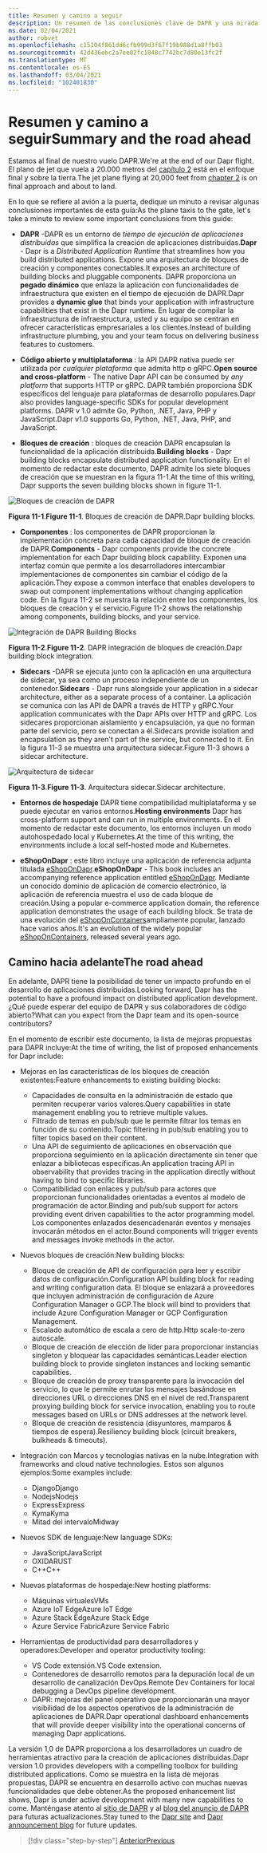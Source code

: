 ```yaml
---
title: Resumen y camino a seguir
description: Un resumen de las conclusiones clave de DAPR y una mirada hacia adelante.
ms.date: 02/04/2021
author: robvet
ms.openlocfilehash: c15104f861dd6cfb999d3f67f19b988d1a8ffb03
ms.sourcegitcommit: 42d436ebc2a7ee02fc1848c7742bc7d80e13fc2f
ms.translationtype: MT
ms.contentlocale: es-ES
ms.lasthandoff: 03/04/2021
ms.locfileid: "102401830"
---
```

# <a name="summary-and-the-road-ahead"></a><span data-ttu-id="546c3-103">Resumen y camino a seguir</span><span class="sxs-lookup"><span data-stu-id="546c3-103">Summary and the road ahead</span></span>

<span data-ttu-id="546c3-104">Estamos al final de nuestro vuelo DAPR.</span><span class="sxs-lookup"><span data-stu-id="546c3-104">We're at the end of our Dapr flight.</span></span> <span data-ttu-id="546c3-105">El plano de jet que vuela a 20.000 metros del [capítulo 2](dapr-at-20000-feet.md) está en el enfoque final y sobre la tierra.</span><span class="sxs-lookup"><span data-stu-id="546c3-105">The jet plane flying at 20,000 feet from [chapter 2](dapr-at-20000-feet.md) is on final approach and about to land.</span></span>

<span data-ttu-id="546c3-106">En lo que se refiere al avión a la puerta, dedique un minuto a revisar algunas conclusiones importantes de esta guía:</span><span class="sxs-lookup"><span data-stu-id="546c3-106">As the plane taxis to the gate, let's take a minute to review some important conclusions from this guide:</span></span>

- <span data-ttu-id="546c3-107">**DAPR** -DAPR es un entorno de *tiempo de ejecución de aplicaciones distribuidas* que simplifica la creación de aplicaciones distribuidas.</span><span class="sxs-lookup"><span data-stu-id="546c3-107">**Dapr** - Dapr is a *Distributed Application Runtime* that streamlines how you build distributed applications.</span></span> <span data-ttu-id="546c3-108">Expone una arquitectura de bloques de creación y componentes conectables.</span><span class="sxs-lookup"><span data-stu-id="546c3-108">It exposes an architecture of building blocks and pluggable components.</span></span> <span data-ttu-id="546c3-109">DAPR proporciona un **pegado dinámico** que enlaza la aplicación con funcionalidades de infraestructura que existen en el tiempo de ejecución de DAPR.</span><span class="sxs-lookup"><span data-stu-id="546c3-109">Dapr provides a **dynamic glue** that binds your application with infrastructure capabilities that exist in the Dapr runtime.</span></span> <span data-ttu-id="546c3-110">En lugar de compilar la infraestructura de infraestructura, usted y su equipo se centran en ofrecer características empresariales a los clientes.</span><span class="sxs-lookup"><span data-stu-id="546c3-110">Instead of building infrastructure plumbing, you and your team focus on delivering business features to customers.</span></span>

- <span data-ttu-id="546c3-111">**Código abierto y multiplataforma** : la API DAPR nativa puede ser utilizada por *cualquier plataforma* que admita http o gRPC.</span><span class="sxs-lookup"><span data-stu-id="546c3-111">**Open source and cross-platform** - The native Dapr API can be consumed by *any platform* that supports HTTP or gRPC.</span></span> <span data-ttu-id="546c3-112">DAPR también proporciona SDK específicos del lenguaje para plataformas de desarrollo populares.</span><span class="sxs-lookup"><span data-stu-id="546c3-112">Dapr also provides language-specific SDKs for popular development platforms.</span></span> <span data-ttu-id="546c3-113">DAPR v 1.0 admite Go, Python, .NET, Java, PHP y JavaScript.</span><span class="sxs-lookup"><span data-stu-id="546c3-113">Dapr v1.0 supports Go, Python, .NET, Java, PHP, and JavaScript.</span></span>

- <span data-ttu-id="546c3-114">**Bloques de creación** : bloques de creación DAPR encapsulan la funcionalidad de la aplicación distribuida.</span><span class="sxs-lookup"><span data-stu-id="546c3-114">**Building blocks** - Dapr building blocks encapsulate distributed application functionality.</span></span> <span data-ttu-id="546c3-115">En el momento de redactar este documento, DAPR admite los siete bloques de creación que se muestran en la figura 11-1.</span><span class="sxs-lookup"><span data-stu-id="546c3-115">At the time of this writing, Dapr supports the seven building blocks shown in figure 11-1.</span></span>

![Bloques de creación de DAPR](./media/dapr-at-20000-feet/building-blocks.png)

<span data-ttu-id="546c3-117">**Figura 11-1**.</span><span class="sxs-lookup"><span data-stu-id="546c3-117">**Figure 11-1**.</span></span> <span data-ttu-id="546c3-118">Bloques de creación de DAPR.</span><span class="sxs-lookup"><span data-stu-id="546c3-118">Dapr building blocks.</span></span>

- <span data-ttu-id="546c3-119">**Componentes** : los componentes de DAPR proporcionan la implementación concreta para cada capacidad de bloque de creación de DAPR.</span><span class="sxs-lookup"><span data-stu-id="546c3-119">**Components** - Dapr components provide the concrete implementation for each Dapr building block capability.</span></span> <span data-ttu-id="546c3-120">Exponen una interfaz común que permite a los desarrolladores intercambiar implementaciones de componentes sin cambiar el código de la aplicación.</span><span class="sxs-lookup"><span data-stu-id="546c3-120">They expose a common interface that enables developers to swap out component implementations without changing application code.</span></span> <span data-ttu-id="546c3-121">En la figura 11-2 se muestra la relación entre los componentes, los bloques de creación y el servicio.</span><span class="sxs-lookup"><span data-stu-id="546c3-121">Figure 11-2 shows the relationship among components, building blocks, and your service.</span></span>

![Integración de DAPR Building Blocks](./media/dapr-at-20000-feet/building-blocks-integration.png)

<span data-ttu-id="546c3-123">**Figura 11-2**.</span><span class="sxs-lookup"><span data-stu-id="546c3-123">**Figure 11-2**.</span></span> <span data-ttu-id="546c3-124">DAPR integración de bloques de creación.</span><span class="sxs-lookup"><span data-stu-id="546c3-124">Dapr building block integration.</span></span>

- <span data-ttu-id="546c3-125">**Sidecars** -DAPR se ejecuta junto con la aplicación en una arquitectura de sidecar, ya sea como un proceso independiente de un contenedor.</span><span class="sxs-lookup"><span data-stu-id="546c3-125">**Sidecars** - Dapr runs alongside your application in a sidecar architecture, either as a separate process of a container.</span></span> <span data-ttu-id="546c3-126">La aplicación se comunica con las API de DAPR a través de HTTP y gRPC.</span><span class="sxs-lookup"><span data-stu-id="546c3-126">Your application communicates with the Dapr APIs over HTTP and gRPC.</span></span> <span data-ttu-id="546c3-127">Los sidecares proporcionan aislamiento y encapsulación, ya que no forman parte del servicio, pero se conectan a él.</span><span class="sxs-lookup"><span data-stu-id="546c3-127">Sidecars provide isolation and encapsulation as they aren't part of the service, but connected to it.</span></span> <span data-ttu-id="546c3-128">En la figura 11-3 se muestra una arquitectura sidecar.</span><span class="sxs-lookup"><span data-stu-id="546c3-128">Figure 11-3 shows a sidecar architecture.</span></span>

![Arquitectura de sidecar](./media/dapr-at-20000-feet/sidecar-generic.png)

<span data-ttu-id="546c3-130">**Figura 11-3**.</span><span class="sxs-lookup"><span data-stu-id="546c3-130">**Figure 11-3**.</span></span> <span data-ttu-id="546c3-131">Arquitectura sidecar.</span><span class="sxs-lookup"><span data-stu-id="546c3-131">Sidecar architecture.</span></span>

- <span data-ttu-id="546c3-132">**Entornos de hospedaje** DAPR tiene compatibilidad multiplataforma y se puede ejecutar en varios entornos.</span><span class="sxs-lookup"><span data-stu-id="546c3-132">**Hosting environments** Dapr has cross-platform support and can run in multiple environments.</span></span> <span data-ttu-id="546c3-133">En el momento de redactar este documento, los entornos incluyen un modo autohospedado local y Kubernetes.</span><span class="sxs-lookup"><span data-stu-id="546c3-133">At the time of this writing, the environments include a local self-hosted mode and Kubernetes.</span></span>

- <span data-ttu-id="546c3-134">**eShopOnDapr** : este libro incluye una aplicación de referencia adjunta titulada [eShopOnDapr](https://github.com/dotnet-architecture/eShopOnDapr).</span><span class="sxs-lookup"><span data-stu-id="546c3-134">**eShopOnDapr** - This book includes an accompanying reference application entitled [eShopOnDapr](https://github.com/dotnet-architecture/eShopOnDapr).</span></span> <span data-ttu-id="546c3-135">Mediante un conocido dominio de aplicación de comercio electrónico, la aplicación de referencia muestra el uso de cada bloque de creación.</span><span class="sxs-lookup"><span data-stu-id="546c3-135">Using a popular e-commerce application domain, the reference application demonstrates the usage of each building block.</span></span> <span data-ttu-id="546c3-136">Se trata de una evolución del [eShopOnContainers](https://github.com/dotnet-architecture/eShopOnContainers)ampliamente popular, lanzado hace varios años.</span><span class="sxs-lookup"><span data-stu-id="546c3-136">It's an evolution of the widely popular [eShopOnContainers](https://github.com/dotnet-architecture/eShopOnContainers), released several years ago.</span></span>

## <a name="the-road-ahead"></a><span data-ttu-id="546c3-137">Camino hacia adelante</span><span class="sxs-lookup"><span data-stu-id="546c3-137">The road ahead</span></span>

<span data-ttu-id="546c3-138">En adelante, DAPR tiene la posibilidad de tener un impacto profundo en el desarrollo de aplicaciones distribuidas.</span><span class="sxs-lookup"><span data-stu-id="546c3-138">Looking forward, Dapr has the potential to have a profound impact on distributed application development.</span></span> <span data-ttu-id="546c3-139">¿Qué puede esperar del equipo de DAPR y sus colaboradores de código abierto?</span><span class="sxs-lookup"><span data-stu-id="546c3-139">What can you expect from the Dapr team and its open-source contributors?</span></span>

<span data-ttu-id="546c3-140">En el momento de escribir este documento, la lista de mejoras propuestas para DAPR incluye:</span><span class="sxs-lookup"><span data-stu-id="546c3-140">At the time of writing, the list of proposed enhancements for Dapr include:</span></span>

- <span data-ttu-id="546c3-141">Mejoras en las características de los bloques de creación existentes:</span><span class="sxs-lookup"><span data-stu-id="546c3-141">Feature enhancements to existing building blocks:</span></span>
  - <span data-ttu-id="546c3-142">Capacidades de consulta en la administración de estado que permiten recuperar varios valores.</span><span class="sxs-lookup"><span data-stu-id="546c3-142">Query capabilities in state management enabling you to retrieve multiple values.</span></span>
  - <span data-ttu-id="546c3-143">Filtrado de temas en pub/sub que le permite filtrar los temas en función de su contenido.</span><span class="sxs-lookup"><span data-stu-id="546c3-143">Topic filtering in pub/sub enabling you to filter topics based on their content.</span></span>
  - <span data-ttu-id="546c3-144">Una API de seguimiento de aplicaciones en observación que proporciona seguimiento en la aplicación directamente sin tener que enlazar a bibliotecas específicas.</span><span class="sxs-lookup"><span data-stu-id="546c3-144">An application tracing API in observability that provides tracing in the application directly without having to bind to specific libraries.</span></span>
  - <span data-ttu-id="546c3-145">Compatibilidad con enlaces y pub/sub para actores que proporcionan funcionalidades orientadas a eventos al modelo de programación de actor.</span><span class="sxs-lookup"><span data-stu-id="546c3-145">Binding and pub/sub support for actors providing event driven capabilities to the actor programming model.</span></span> <span data-ttu-id="546c3-146">Los componentes enlazados desencadenarán eventos y mensajes invocarán métodos en el actor.</span><span class="sxs-lookup"><span data-stu-id="546c3-146">Bound components will trigger events and messages invoke methods in the actor.</span></span>

- <span data-ttu-id="546c3-147">Nuevos bloques de creación:</span><span class="sxs-lookup"><span data-stu-id="546c3-147">New building blocks:</span></span>
  - <span data-ttu-id="546c3-148">Bloque de creación de API de configuración para leer y escribir datos de configuración.</span><span class="sxs-lookup"><span data-stu-id="546c3-148">Configuration API building block for reading and writing configuration data.</span></span> <span data-ttu-id="546c3-149">El bloque se enlazará a proveedores que incluyen administración de configuración de Azure Configuration Manager o GCP.</span><span class="sxs-lookup"><span data-stu-id="546c3-149">The block will bind to providers that include Azure Configuration Manager or GCP Configuration Management.</span></span>
  - <span data-ttu-id="546c3-150">Escalado automático de escala a cero de http.</span><span class="sxs-lookup"><span data-stu-id="546c3-150">Http scale-to-zero autoscale.</span></span>
  - <span data-ttu-id="546c3-151">Bloque de creación de elección de líder para proporcionar instancias singleton y bloquear las capacidades semánticas.</span><span class="sxs-lookup"><span data-stu-id="546c3-151">Leader election building block to provide singleton instances and locking semantic capabilities.</span></span>
  - <span data-ttu-id="546c3-152">Bloque de creación de proxy transparente para la invocación del servicio, lo que le permite enrutar los mensajes basándose en direcciones URL o direcciones DNS en el nivel de red.</span><span class="sxs-lookup"><span data-stu-id="546c3-152">Transparent proxying building block for service invocation, enabling you to route messages based on URLs or DNS addresses at the network level.</span></span>
  - <span data-ttu-id="546c3-153">Bloque de creación de resistencia (disyuntores, mamparos & tiempos de espera).</span><span class="sxs-lookup"><span data-stu-id="546c3-153">Resiliency building block (circuit breakers, bulkheads & timeouts).</span></span>

- <span data-ttu-id="546c3-154">Integración con Marcos y tecnologías nativas en la nube.</span><span class="sxs-lookup"><span data-stu-id="546c3-154">Integration with frameworks and cloud native technologies.</span></span> <span data-ttu-id="546c3-155">Estos son algunos ejemplos:</span><span class="sxs-lookup"><span data-stu-id="546c3-155">Some examples include:</span></span>
  - <span data-ttu-id="546c3-156">Django</span><span class="sxs-lookup"><span data-stu-id="546c3-156">Django</span></span>
  - <span data-ttu-id="546c3-157">Nodejs</span><span class="sxs-lookup"><span data-stu-id="546c3-157">Nodejs</span></span>
  - <span data-ttu-id="546c3-158">Express</span><span class="sxs-lookup"><span data-stu-id="546c3-158">Express</span></span>
  - <span data-ttu-id="546c3-159">Kyma</span><span class="sxs-lookup"><span data-stu-id="546c3-159">Kyma</span></span>
  - <span data-ttu-id="546c3-160">Mitad del intervalo</span><span class="sxs-lookup"><span data-stu-id="546c3-160">Midway</span></span>

- <span data-ttu-id="546c3-161">Nuevos SDK de lenguaje:</span><span class="sxs-lookup"><span data-stu-id="546c3-161">New language SDKs:</span></span>
  - <span data-ttu-id="546c3-162">JavaScript</span><span class="sxs-lookup"><span data-stu-id="546c3-162">JavaScript</span></span>
  - <span data-ttu-id="546c3-163">OXIDA</span><span class="sxs-lookup"><span data-stu-id="546c3-163">RUST</span></span>
  - <span data-ttu-id="546c3-164">C++</span><span class="sxs-lookup"><span data-stu-id="546c3-164">C++</span></span>

- <span data-ttu-id="546c3-165">Nuevas plataformas de hospedaje:</span><span class="sxs-lookup"><span data-stu-id="546c3-165">New hosting platforms:</span></span>
  - <span data-ttu-id="546c3-166">Máquinas virtuales</span><span class="sxs-lookup"><span data-stu-id="546c3-166">VMs</span></span>
  - <span data-ttu-id="546c3-167">Azure IoT Edge</span><span class="sxs-lookup"><span data-stu-id="546c3-167">Azure IoT Edge</span></span>
  - <span data-ttu-id="546c3-168">Azure Stack Edge</span><span class="sxs-lookup"><span data-stu-id="546c3-168">Azure Stack Edge</span></span>
  - <span data-ttu-id="546c3-169">Azure Service Fabric</span><span class="sxs-lookup"><span data-stu-id="546c3-169">Azure Service Fabric</span></span>

- <span data-ttu-id="546c3-170">Herramientas de productividad para desarrolladores y operadores:</span><span class="sxs-lookup"><span data-stu-id="546c3-170">Developer and operator productivity tooling:</span></span>
  - <span data-ttu-id="546c3-171">VS Code extensión.</span><span class="sxs-lookup"><span data-stu-id="546c3-171">VS Code extension.</span></span>
  - <span data-ttu-id="546c3-172">Contenedores de desarrollo remotos para la depuración local de un desarrollo de canalización DevOps.</span><span class="sxs-lookup"><span data-stu-id="546c3-172">Remote Dev Containers for local debugging a DevOps pipeline development.</span></span>
  - <span data-ttu-id="546c3-173">DAPR: mejoras del panel operativo que proporcionarán una mayor visibilidad de los aspectos operativos de la administración de aplicaciones de DAPR.</span><span class="sxs-lookup"><span data-stu-id="546c3-173">Dapr operational dashboard enhancements that will provide deeper visibility into the operational concerns of managing Dapr applications.</span></span>

<span data-ttu-id="546c3-174">La versión 1,0 de DAPR proporciona a los desarrolladores un cuadro de herramientas atractivo para la creación de aplicaciones distribuidas.</span><span class="sxs-lookup"><span data-stu-id="546c3-174">Dapr version 1.0 provides developers with a compelling toolbox for building distributed applications.</span></span> <span data-ttu-id="546c3-175">Como se muestra en la lista de mejoras propuestas, DAPR se encuentra en desarrollo activo con muchas nuevas funcionalidades que debe obtener.</span><span class="sxs-lookup"><span data-stu-id="546c3-175">As the proposed enhancement list shows, Dapr is under active development with many new capabilities to come.</span></span> <span data-ttu-id="546c3-176">Manténgase atento al [sitio de DAPR](https://dapr.io/) y al [blog del anuncio de DAPR](https://cloudblogs.microsoft.com/opensource/2019/10/16/announcing-dapr-open-source-project-build-microservice-applications/) para futuras actualizaciones.</span><span class="sxs-lookup"><span data-stu-id="546c3-176">Stay tuned to the [Dapr site](https://dapr.io/) and [Dapr announcement blog](https://cloudblogs.microsoft.com/opensource/2019/10/16/announcing-dapr-open-source-project-build-microservice-applications/) for future updates.</span></span>

>[!div class="step-by-step"]
>[<span data-ttu-id="546c3-177">Anterior</span><span class="sxs-lookup"><span data-stu-id="546c3-177">Previous</span></span>](secrets.md)
